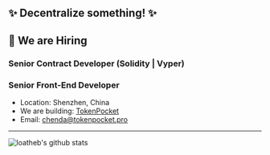 ## ✨ Decentralize something! ✨

## 💼 We are Hiring

### Senior Contract Developer (Solidity | Vyper)

### Senior Front-End Developer

- Location: Shenzhen, China
- We are building: [TokenPocket](https://tokenpocket.pro)
- Email: chenda@tokenpocket.pro

<!--
**chendatony31/chendatony31** is a ✨ _special_ ✨ repository because its `README.md` (this file) appears on your GitHub profile.

Here are some ideas to get you started:

- 🔭 I’m currently working on ...
- 🌱 I’m currently learning ...
- 👯 I’m looking to collaborate on ...
- 🤔 I’m looking for help with ...
- 💬 Ask me about ...
- 📫 How to reach me: ...
- 😄 Pronouns: ...
- ⚡ Fun fact: ...
-->


-------------------



![loatheb's github stats](https://github-readme-stats.vercel.app/api?username=chendatony31&show_icons=true)
